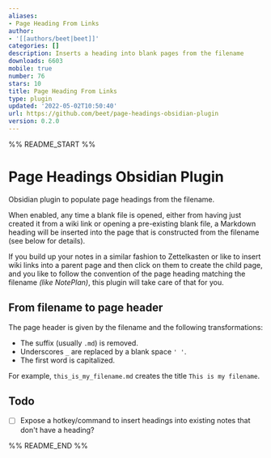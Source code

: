 ```yaml
---
aliases:
- Page Heading From Links
author:
- '[[authors/beet|beet]]'
categories: []
description: Inserts a heading into blank pages from the filename
downloads: 6603
mobile: true
number: 76
stars: 10
title: Page Heading From Links
type: plugin
updated: '2022-05-02T10:50:40'
url: https://github.com/beet/page-headings-obsidian-plugin
version: 0.2.0
---
```


%% README_START %%

# Page Headings Obsidian Plugin

Obsidian plugin to populate page headings from the filename.

When enabled, any time a blank file is opened, either from having just created it from a wiki link or opening a pre-existing blank file, a Markdown heading will be inserted into the page that is constructed from the filename (see below for details).

If you build up your notes in a similar fashion to Zettelkasten or like to insert wiki links into a parent page and then click on them to create the child page, and you like to follow the convention of the page heading matching the filename _(like NotePlan)_, this plugin will take care of that for you.

## From filename to page header

The page header is given by the filename and the following transformations:

* The suffix (usually `.md`) is removed.
* Underscores `_`  are replaced by a blank space `' '`.
* The first word is capitalized.

For example, `this_is_my_filename.md` creates the title `This is my filename`.

## Todo

- [ ] Expose a hotkey/command to insert headings into existing notes that don't have a heading?


%% README_END %%